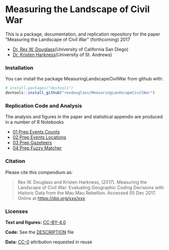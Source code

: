 
<!-- README.md is generated from README.Rmd. Please edit that file -->
Measuring the Landscape of Civil War
====================================

This is a package, documentation, and replication repository for the paper "Measuring the Landscape of Civil War" (forthcoming) 2017

-   [Dr. Rex W. Douglass](www.rexdouglass.com)(University of California San Diego)
-   [Dr. Kristen Harkness](https://kristenharkness.com/)(University of St. Andrews)

### Installation

You can install the package MeasuringLandscapeCivilWar from github with:

``` r
# install.packages("devtools")
devtools::install_github("rexdouglass/MeasuringLandscapeCivilWar")
```

### Replication Code and Analysis

The analysis and figures in the paper and statistical appendix are produced in a number of R Notebooks

-   [01 Prep Events Counts](https://rexdouglass.github.io/MeasuringLandscape/01_prep_events_counts.nb.html)
-   [02 Prep Events Locations](https://rexdouglass.github.io/MeasuringLandscape/02_prep_events_locations.nb.html)
-   [03 Prep Gazeteers](https://rexdouglass.github.io/MeasuringLandscape/03_prep_gazeteers.nb.html)
-   [04 Prep Fuzzy Matcher](https://rexdouglass.github.io/MeasuringLandscape/04_prep_fuzzy_matcher.nb.html)

### Citation

Please cite this compendium as:

> Rex W. Douglass and Kristen Harkness, (2017). Measuring the Landscape of Civil War: Evaluating Geographic Coding Decisions with Historic Data from the Mau Mau Rebellion. Accessed 05 Dec 2017. Online at <https://doi.org/xxx/xxx>

### Licenses

**Text and figures:** [CC-BY-4.0](http://creativecommons.org/licenses/by/4.0/)

**Code:** See the [DESCRIPTION](DESCRIPTION) file

**Data:** [CC-0](http://creativecommons.org/publicdomain/zero/1.0/) attribution requested in reuse
